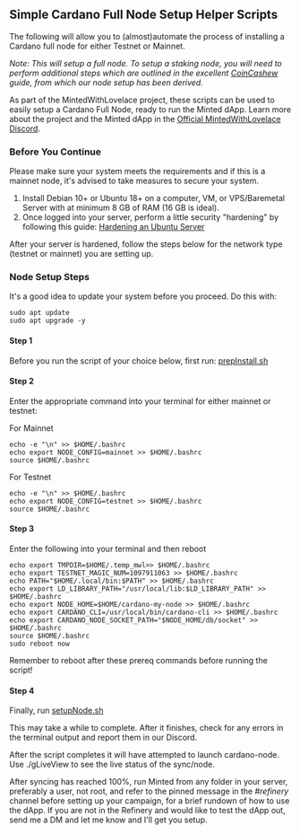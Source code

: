 ## Simple Cardano Full Node Setup Helper Scripts

The following will allow you to (almost)automate the process of installing a Cardano full node for either Testnet or Mainnet.

*Note: This will setup a full node. To setup a staking node, you will need to perform additional steps which are outlined in the excellent [CoinCashew](https://www.coincashew.com/coins/overview-ada/guide-how-to-build-a-haskell-stakepool-node) guide, from which our node setup has been derived.*

As part of the MintedWithLovelace project, these scripts can be used to easily setup a Cardano Full Node, ready to run the Minted dApp. Learn more about the project and the Minted dApp in the [Official MintedWithLovelace Discord](https://discord.gg/HzKvRWPqy5).

### Before You Continue
Please make sure your system meets the requirements and if this is a mainnet node, it's advised to take measures to secure your system.

1. Install Debian 10+ or Ubuntu 18+ on a computer, VM, or VPS/Baremetal Server with at minimum 8 GB of RAM (16 GB is ideal).
2. Once logged into your server, perform a little security "hardening" by following this guide: [Hardening an Ubuntu Server](https://www.coincashew.com/coins/overview-ada/guide-how-to-build-a-haskell-stakepool-node/part-i-installation/hardening-an-ubuntu-server)

After your server is hardened, follow the steps below for the network type (testnet or mainnet) you are setting up.

### Node Setup Steps
It's a good idea to update your system before you proceed. Do this with:
```
sudo apt update
sudo apt upgrade -y
```

#### Step 1
Before you run the script of your choice below, first run: [prepInstall.sh](https://github.com/MadeWithLovelace/MintedWithLovelace/raw/main/dapp/resources/helpers/prepSetup.sh)

#### Step 2
Enter the appropriate command into your terminal for either mainnet or testnet:

For Mainnet
```
echo -e "\n" >> $HOME/.bashrc
echo export NODE_CONFIG=mainnet >> $HOME/.bashrc
source $HOME/.bashrc

```

For Testnet
```
echo -e "\n" >> $HOME/.bashrc
echo export NODE_CONFIG=testnet >> $HOME/.bashrc
source $HOME/.bashrc

```

#### Step 3
Enter the following into your terminal and then reboot

```
echo export TMPDIR=$HOME/.temp_mwl>> $HOME/.bashrc
echo export TESTNET_MAGIC_NUM=1097911063 >> $HOME/.bashrc
echo PATH="$HOME/.local/bin:$PATH" >> $HOME/.bashrc
echo export LD_LIBRARY_PATH="/usr/local/lib:$LD_LIBRARY_PATH" >> $HOME/.bashrc
echo export NODE_HOME=$HOME/cardano-my-node >> $HOME/.bashrc
echo export CARDANO_CLI=/usr/local/bin/cardano-cli >> $HOME/.bashrc
echo export CARDANO_NODE_SOCKET_PATH="$NODE_HOME/db/socket" >> $HOME/.bashrc
source $HOME/.bashrc
sudo reboot now

```
Remember to reboot after these prereq commands before running the script!

#### Step 4
Finally, run [setupNode.sh](https://github.com/MadeWithLovelace/MintedWithLovelace/raw/main/dapp/resources/helpers/setupNode.sh)

This may take a while to complete. After it finishes, check for any errors in the terminal output and report them in our Discord.


After the script completes it will have attempted to launch cardano-node. Use ./gLiveView to see the live status of the sync/node.

After syncing has reached 100%, run Minted from any folder in your server, preferably a user, not root, and refer to the pinned message in the #_refinery_ channel before setting up your campaign, for a brief rundown of how to use the dApp. If you are not in the Refinery and would like to test the dApp out, send me a DM and let me know and I'll get you setup.
